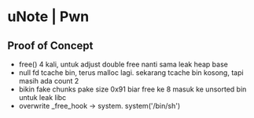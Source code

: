 # uNote | Pwn

## Proof of Concept
- free() 4 kali, untuk adjust double free nanti sama leak heap base
- null fd tcache bin, terus malloc lagi. sekarang tcache bin kosong, tapi masih ada count 2
- bikin fake chunks pake size 0x91 biar free ke 8 masuk ke unsorted bin untuk leak libc
- overwrite _free_hook -> system. system('/bin/sh')